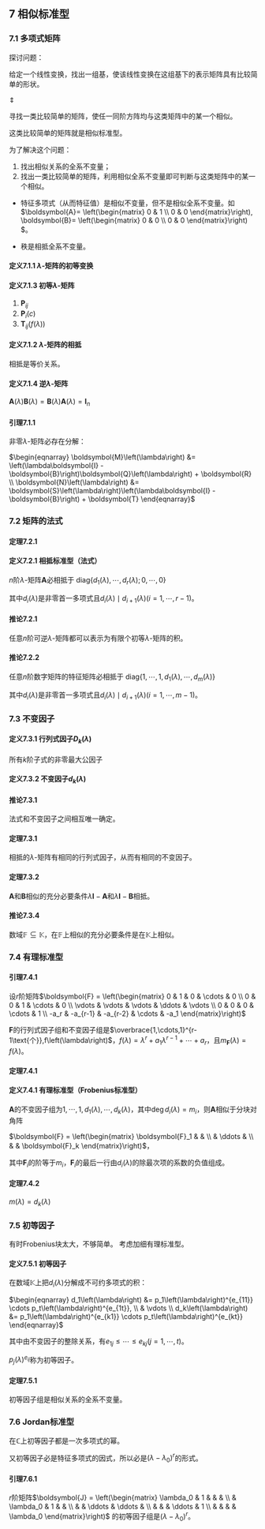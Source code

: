 ## 7 相似标准型
### 7.1 多项式矩阵
探讨问题：

给定一个线性变换，找出一组基，使该线性变换在这组基下的表示矩阵具有比较简单的形状。

$`\Updownarrow`$

寻找一类比较简单的矩阵，使任一同阶方阵均与这类矩阵中的某一个相似。

这类比较简单的矩阵就是相似标准型。

为了解决这个问题：

1. 找出相似关系的全系不变量；
2. 找出一类比较简单的矩阵，利用相似全系不变量即可判断与这类矩阵中的某一个相似。

* 特征多项式（从而特征值）是相似不变量，但不是相似全系不变量。如
 $`\boldsymbol{A}= \left(\begin{matrix}
	  0 & 1 \\
	  0 & 0
  \end{matrix}\right),
  \boldsymbol{B}= \left(\begin{matrix}
	  0 & 0 \\
	  0 & 0
  \end{matrix}\right)
  `$。

* 秩是相抵全系不变量。

#### 定义7.1.1 $`\lambda`$-矩阵的初等变换
#### 定义7.1.3 初等$`\lambda`$-矩阵
1. $`\boldsymbol{P}_{ij}`$
2. $`\boldsymbol{P}_i\left(c\right)`$
3. $`\boldsymbol{T}_{ij}\left(f\left(\lambda\right)\right)`$

#### 定义7.1.2 $`\lambda`$-矩阵的相抵
相抵是等价关系。

#### 定义7.1.4 逆$`\lambda`$-矩阵
$`\boldsymbol{A}\left(\lambda\right)\boldsymbol{B}\left(\lambda\right) = \boldsymbol{B}\left(\lambda\right)\boldsymbol{A}\left(\lambda\right) = \boldsymbol{I}_n`$

#### 引理7.1.1
非零$`\lambda`$-矩阵必存在分解：

$`\begin{eqnarray}
	\boldsymbol{M}\left(\lambda\right) &= \left(\lambda\boldsymbol{I} - \boldsymbol{B}\right)\boldsymbol{Q}\left(\lambda\right) + \boldsymbol{R} \\
	\boldsymbol{N}\left(\lambda\right) &= \boldsymbol{S}\left(\lambda\right)\left(\lambda\boldsymbol{I} - \boldsymbol{B}\right) + \boldsymbol{T}
\end{eqnarray}`$



### 7.2 矩阵的法式
#### 定理7.2.1
#### 定义7.2.1 相抵标准型（法式）
$`n`$阶$`\lambda`$-矩阵$`\boldsymbol{A}`$必相抵于
$`\mathrm{diag}\left\{d_1\left(\lambda\right),\cdots,d_r\left(\lambda\right);0,\cdots,0\right\}`$

其中$`d_i\left(\lambda\right)`$是非零首一多项式且$`d_i\left(\lambda\right) \mid d_{i+1}\left(\lambda\right)\left(i=1,\cdots,r-1\right)`$。

#### 推论7.2.1
任意$`n`$阶可逆$`\lambda`$-矩阵都可以表示为有限个初等$`\lambda`$-矩阵的积。

#### 推论7.2.2
任意$`n`$阶数字矩阵的特征矩阵必相抵于
$`\mathrm{diag}\left\{1,\cdots,1,d_1\left(\lambda\right),\cdots,d_m\left(\lambda\right)\right\}`$

其中$`d_i\left(\lambda\right)`$是非零首一多项式且$`d_i\left(\lambda\right) \mid d_{i+1}\left(\lambda\right)\left(i=1,\cdots,m-1\right)`$。


### 7.3 不变因子
#### 定义7.3.1 行列式因子$`D_k\left(\lambda\right)`$
所有$`k`$阶子式的非零最大公因子

#### 定义7.3.2 不变因子$`d_k\left(\lambda\right)`$
#### 推论7.3.1
法式和不变因子之间相互唯一确定。

#### 定理7.3.1
相抵的$`\lambda`$-矩阵有相同的行列式因子，从而有相同的不变因子。

#### 定理7.3.2
$`\boldsymbol{A}`$和$`\boldsymbol{B}`$相似的充分必要条件$`\lambda\boldsymbol{I} - \boldsymbol{A}`$和$`\lambda\boldsymbol{I} - \boldsymbol{B}`$相抵。

#### 推论7.3.4
数域$`\mathbb{F} \subseteq \mathbb{K}`$，在$`\mathbb{F}`$上相似的充分必要条件是在$`\mathbb{K}`$上相似。


### 7.4 有理标准型
#### 引理7.4.1
设$`r`$阶矩阵$`\boldsymbol{F} = 
\left(\begin{matrix}
	0 & 1 & 0 & \cdots & 0 \\
	0 & 0 & 1 & \cdots & 0 \\
	\vdots & \vdots & \vdots & \ddots & \vdots \\
	0 & 0 & 0 & \cdots & 1 \\
	-a_r & -a_{r-1} & -a_{r-2} & \cdots & -a_1
\end{matrix}\right)`$

$`\boldsymbol{F}`$的行列式因子组和不变因子组是$`\overbrace{1,\cdots,1}^{r-1\text{个}},f\left(\lambda\right)`$，$`f\left(\lambda\right) = \lambda^r + a_1\lambda^{r-1} + \cdots + a_r`$，且$`m_{\boldsymbol{F}}\left(\lambda\right) = f\left(\lambda\right)`$。

#### 定理7.4.1
#### 定义7.4.1 有理标准型（Frobenius标准型）
$`\boldsymbol{A}`$的不变因子组为$`1,\cdots,1,d_1\left(\lambda\right),\cdots,d_k\left(\lambda\right)`$，其中$`\deg{d_i\left(\lambda\right)} = m_i`$，则$`\boldsymbol{A}`$相似于分块对角阵

$`\boldsymbol{F} = 
\left(\begin{matrix}
	\boldsymbol{F}_1 & & \\
	& \ddots & \\
	& & \boldsymbol{F}_k
\end{matrix}\right)`$，

其中$`\boldsymbol{F}_i`$的阶等于$`m_i`$，$`\boldsymbol{F}_i`$的最后一行由$`d_i\left(\lambda\right)`$的除最次项的系数的负值组成。

#### 定理7.4.2
$`m\left(\lambda\right) = d_k\left(\lambda\right)`$



### 7.5 初等因子
有时Frobenius块太大，不够简单。
考虑加细有理标准型。

#### 定义7.5.1 初等因子
在数域$`\mathbb{K}`$上把$`d_i\left(\lambda\right)`$分解成不可约多项式的积：

$`\begin{eqnarray}
	d_1\left(\lambda\right) &= p_1\left(\lambda\right)^{e_{11}} \cdots p_t\left(\lambda\right)^{e_{1t}}, \\
	& \vdots \\
	d_k\left(\lambda\right) &= p_1\left(\lambda\right)^{e_{k1}} \cdots p_t\left(\lambda\right)^{e_{kt}}
\end{eqnarray}`$

其中由不变因子的整除关系，有$`e_{1j} \le \cdots \le e_{kj}\left(j = 1,\cdots,t\right)`$。

$`p_j\left(\lambda\right)^{e_{ij}}`$称为初等因子。

#### 定理7.5.1
初等因子组是相似关系的全系不变量。



### 7.6 Jordan标准型
在$`\mathbb{C}`$上初等因子都是一次多项式的幂。

又初等因子必是特征多项式的因式，所以必是$`\left(\lambda - \lambda_0\right)^r`$的形式。

#### 引理7.6.1
$`r`$阶矩阵$`\boldsymbol{J} = 
\left(\begin{matrix}
	\lambda_0 & 1 & & & \\
	& \lambda_0 & 1 & & \\
	& & \ddots & \ddots & \\
	& & & \ddots & 1 \\
	& & & & \lambda_0
\end{matrix}\right)`$
的初等因子组是$`\left(\lambda - \lambda_0\right)^r`$。
